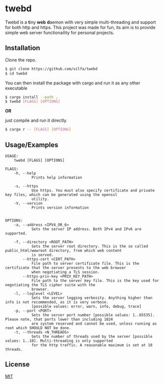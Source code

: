 # twebd

Twebd is a **t**iny **web** **d**aemon with very simple multi-threading and support for both http and https. 
This project was made for fun, its aim is to provide simple web server functionaility for personal projects.


## Installation

Clone the repo.
```bash
$ git clone https://github.com/vilfa/twebd
$ cd twebd
```

You can then install the package with cargo and run it as any other executable
```bash
$ cargo install --path .
$ twebd [FLAGS] [OPTIONS]
```
**OR**

just compile and run it directly.
```bash
$ cargo r -- [FLAGS] [OPTIONS]
```
## Usage/Examples

```
USAGE:
    twebd [FLAGS] [OPTIONS]

FLAGS:
    -h, --help       
            Prints help information

    -s, --https      
            Use https. You must also specify certificate and private key files, which can be generated using the openssl
            utility.
    -V, --version    
            Prints version information


OPTIONS:
    -a, --address <IPV4_OR_6>               
            Sets the server IP address. Both IPv4 and IPv6 are supported.

    -f, --directory <ROOT_PATH>             
            Sets the server root directory. This is the so called public_html/wwwroot directory, from which web content
            is served.
        --https-cert <CERT_PATH>            
            File path to server certificate file. This is the certificate that the server presents to the web browser
            when negotiating a TLS session.
        --https-priv-key <PRIV_KEY_PATH>    
            File path to the server key file. This is the key used for negotiating the TLS cipher suite with the
            browser.
    -l, --loglevel <LEVEL>                  
            Sets the server logging verbosity. Anything higher than info is not recommended, as it is very verbose.
            [possible values: error, warn, info, debug, trace]
    -p, --port <PORT>                       
            Sets the server port number [possible values: 1..65535]. Please note, that ports lower than including 1024
            are system reserved and cannot be used, unless running as root which SHOULD NOT be done.
    -t, --threads <N_THREADS>               
            Sets the number of threads used by the server [possible values: 1..10]. Multi-threading is only supported
            for the http traffic. A reasonable maximum is set at 10 threads.
```

  
## License

[MIT](https://github.com/vilfa/twebd/blob/master/LICENSE)
